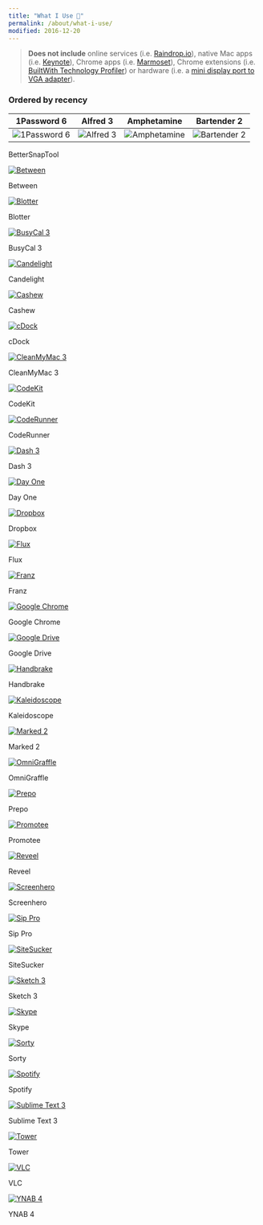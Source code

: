 ```yaml
---
title: "What I Use 📱"
permalink: /about/what-i-use/
modified: 2016-12-20
---
```


> **Does not include** online services (i.e. [Raindrop.io](https://raindrop.io "Raindrop")), native Mac apps (i.e. [Keynote](http://www.apple.com/mac/keynote/ "Keynote")), Chrome apps (i.e. [Marmoset](https://chrome.google.com/webstore/detail/marmoset/npkfpddkpefnmkflhhligbkofhnafieb?hl=en "Marmoset")), Chrome extensions (i.e. [BuiltWith Technology Profiler](https://chrome.google.com/webstore/detail/builtwith-technology-prof/dapjbgnjinbpoindlpdmhochffioedbn?hl=en)) or hardware (i.e. a [mini display port to VGA adapter](http://www.apple.com/shop/product/MB572Z/B/mini-displayport-to-vga-adapter "adapter")).

### Ordered by recency

| 1Password 6 | Alfred 3 | Amphetamine | Bartender 2 |
|:---:|:---:|:---:|:---:|
| ![1Password 6](https://fvcproductions.files.wordpress.com/2015/06/1-password.png?w=246&h=246&crop=1 "1Password 6")| ![Alfred 3](https://fvcproductions.files.wordpress.com/2015/06/alfred.png?w=246&h=246&crop=1 "Alfred 3") | ![Amphetamine](https://fvcproductions.files.wordpress.com/2015/06/amphetamine.png?w=246&h=246&crop=1 "Amphetamine") | ![Bartender 2](https://fvcproductions.files.wordpress.com/2015/06/bartender.png?w=246&h=246&crop=1 "Bartender 2") |

BetterSnapTool

[![Between](https://fvcproductions.files.wordpress.com/2015/06/between.png?w=246&h=246&crop=1 "Between")](https://fvcproductions.com/home/about/what-i-use/between/)

Between

[![Blotter](https://fvcproductions.files.wordpress.com/2015/06/blotter.png?w=246&h=246&crop=1 "Blotter")](https://fvcproductions.com/home/about/what-i-use/blotter/)

Blotter

[![BusyCal 3](https://fvcproductions.files.wordpress.com/2015/06/busycal.png?w=246&h=246&crop=1 "BusyCal 3")](https://fvcproductions.com/home/about/what-i-use/busycal/)

BusyCal 3

[![Candelight](https://fvcproductions.files.wordpress.com/2015/06/candlelight.png?w=246&h=246&crop=1 "Candelight")](https://fvcproductions.com/home/about/what-i-use/candlelight/)

Candelight

[![Cashew](https://fvcproductions.files.wordpress.com/2015/06/cashew.png?w=246&h=246&crop=1 "Cashew")](https://fvcproductions.com/home/about/what-i-use/cashew/)

Cashew

[![cDock](https://fvcproductions.files.wordpress.com/2015/06/cdock.png?w=246&h=246&crop=1 "cDock")](https://fvcproductions.com/home/about/what-i-use/cdock/)

cDock

[![CleanMyMac 3](https://fvcproductions.files.wordpress.com/2015/06/cleanmymac.png?w=246&h=246&crop=1 "CleanMyMac 3")](https://fvcproductions.com/home/about/what-i-use/cleanmymac/)

CleanMyMac 3

[![CodeKit](https://fvcproductions.files.wordpress.com/2015/06/codekit.png?w=246&h=246&crop=1 "CodeKit")](https://fvcproductions.com/home/about/what-i-use/codekit/)

CodeKit

[![CodeRunner](https://fvcproductions.files.wordpress.com/2015/06/coderunner.png?w=246&h=246&crop=1 "CodeRunner")](https://fvcproductions.com/home/about/what-i-use/coderunner/)

CodeRunner

[![Dash 3](https://fvcproductions.files.wordpress.com/2015/06/dash.png?w=246&h=246&crop=1 "Dash 3")](https://fvcproductions.com/home/about/what-i-use/dash/)

Dash 3

[![Day One](https://fvcproductions.files.wordpress.com/2015/06/day-one.png?w=246&h=246&crop=1 "Day One")](https://fvcproductions.com/home/about/what-i-use/day-one/)

Day One

[![Dropbox](https://fvcproductions.files.wordpress.com/2015/06/dropbox.png?w=246&h=246&crop=1 "Dropbox")](https://fvcproductions.com/home/about/what-i-use/dropbox/)

Dropbox

[![Flux](https://fvcproductions.files.wordpress.com/2015/06/flux.png?w=246&h=246&crop=1 "Flux")](https://fvcproductions.com/home/about/what-i-use/flux/)

Flux

[![Franz](https://fvcproductions.files.wordpress.com/2015/06/franz.png?w=246&h=246&crop=1 "Franz")](https://fvcproductions.com/home/about/what-i-use/franz/)

Franz

[![Google Chrome](https://fvcproductions.files.wordpress.com/2015/06/google-chrome.png?w=246&h=246&crop=1 "Google Chrome")](https://fvcproductions.com/home/about/what-i-use/google-chrome/)

Google Chrome

[![Google Drive](https://fvcproductions.files.wordpress.com/2015/06/google-drive.png?w=246&h=246&crop=1 "Google Drive")](https://fvcproductions.com/home/about/what-i-use/google-drive/)

Google Drive

[![Handbrake](https://fvcproductions.files.wordpress.com/2015/06/handbrake.png?w=246&h=246&crop=1 "Handbrake")](https://fvcproductions.com/home/about/what-i-use/handbrake/)

Handbrake

[![Kaleidoscope](https://fvcproductions.files.wordpress.com/2015/06/kaleidoscope.png?w=246&h=246&crop=1 "Kaleidoscope")](https://fvcproductions.com/home/about/what-i-use/kaleidoscope/)

Kaleidoscope

[![Marked 2](https://fvcproductions.files.wordpress.com/2015/06/marked-2.png?w=246&h=246&crop=1 "Marked 2")](https://fvcproductions.com/home/about/what-i-use/marked-2/)

Marked 2

[![OmniGraffle](https://fvcproductions.files.wordpress.com/2015/06/omni-graffle.png?w=246&h=246&crop=1 "OmniGraffle")](https://fvcproductions.com/home/about/what-i-use/omni-graffle/)

OmniGraffle

[![Prepo](https://fvcproductions.files.wordpress.com/2015/06/prepo.png?w=246&h=246&crop=1 "Prepo")](https://fvcproductions.com/home/about/what-i-use/prepo/)

Prepo

[![Promotee](https://fvcproductions.files.wordpress.com/2015/06/promotee.png?w=246&h=246&crop=1 "Promotee")](https://fvcproductions.com/home/about/what-i-use/promotee/)

Promotee

[![Reveel](https://fvcproductions.files.wordpress.com/2015/06/reveel.png?w=246&h=246&crop=1 "Reveel")](https://fvcproductions.com/home/about/what-i-use/reveel/)

Reveel

[![Screenhero](https://fvcproductions.files.wordpress.com/2015/06/screenhero.png?w=246&h=246&crop=1 "Screenhero")](https://fvcproductions.com/home/about/what-i-use/screenhero/)

Screenhero

[![Sip Pro](https://fvcproductions.files.wordpress.com/2015/06/sip.png?w=246&h=246&crop=1 "Sip Pro")](https://fvcproductions.com/home/about/what-i-use/sip/)

Sip Pro

[![SiteSucker](https://fvcproductions.files.wordpress.com/2015/06/site-sucker.png?w=246&h=246&crop=1 "SiteSucker")](https://fvcproductions.com/home/about/what-i-use/site-sucker/)

SiteSucker

[![Sketch 3](https://fvcproductions.files.wordpress.com/2015/06/sketch.png?w=246&h=246&crop=1 "sketch")](https://fvcproductions.com/home/about/what-i-use/sketch/)

Sketch 3


[![Skype](https://fvcproductions.files.wordpress.com/2015/06/skype.png?w=246&h=246&crop=1 "Skype")](https://fvcproductions.com/home/about/what-i-use/skype/)

Skype

[![Sorty](https://fvcproductions.files.wordpress.com/2015/06/sorty.png?w=246&h=246&crop=1 "Sorty")](https://fvcproductions.com/home/about/what-i-use/sorty/)

Sorty

[![Spotify](https://fvcproductions.files.wordpress.com/2015/06/spotify.png?w=246&h=246&crop=1 "Spotify")](https://fvcproductions.com/home/about/what-i-use/spotify/)

Spotify

[![Sublime Text 3](https://fvcproductions.files.wordpress.com/2015/06/sublime-text.png?w=246&h=246&crop=1 "Sublime Text 3")](https://fvcproductions.com/home/about/what-i-use/sublime-text/)

Sublime Text 3

[![Tower](https://fvcproductions.files.wordpress.com/2015/06/tower.png?w=246&h=246&crop=1 "Tower")](https://fvcproductions.com/home/about/what-i-use/tower/)

Tower

[![VLC](https://fvcproductions.files.wordpress.com/2015/06/vlc.png?w=246&h=246&crop=1 "VLC")](https://fvcproductions.com/home/about/what-i-use/vlc/)

VLC

[![YNAB 4](https://fvcproductions.files.wordpress.com/2015/06/ynab.png?w=246&h=246&crop=1 "YNAB 4")](https://fvcproductions.com/home/about/what-i-use/ynab/)

YNAB 4